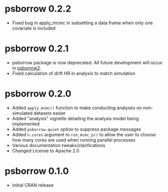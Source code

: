# psborrow 0.2.2

* Fixed bug in apply_mcmc in subsetting a data frame when only one covariate is included

# psborrow 0.2.1

* psborrow package is now deprecated. All future development will occur in 
[psborrow2](https://github.com/Genentech/psborrow2).
* Fixed calculation of drift HR in analysis to match simulation

# psborrow 0.2.0

* Added `apply_mcmc()` function to make conducting analyses on non-simulated datasets easier
* Added "analysis" vignette detailing the analysis model being implemented
* Added `psborrow.quiet` option to suppress package messages
* Added `n.cores` argument to `run_mcmc_p()` to allow the user to choose how many cores are  used 
when running parallel processes
* Various documentation tweaks/clarifications
* Changed License to Apache 2.0

# psborrow 0.1.0

* Initial CRAN release

